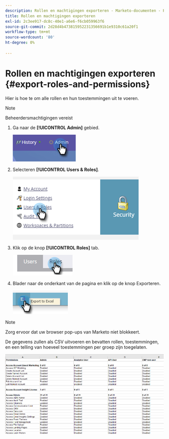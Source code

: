 ```yaml
---
description: Rollen en machtigingen exporteren - Marketo-documenten - Productdocumentatie
title: Rollen en machtigingen exporteren
exl-id: 2c3ee917-dc8c-40e1-a6e6-f6cb059963f6
source-git-commit: 2d28d4b473815952231356691b1e9310c61a20f1
workflow-type: tm+mt
source-wordcount: '80'
ht-degree: 0%

---
```


# Rollen en machtigingen exporteren {#export-roles-and-permissions}

Hier is hoe te om alle rollen en hun toestemmingen uit te voeren.

>[!NOTE]
>
>Beheerdersmachtigingen vereist

1. Ga naar de **[!UICONTROL Admin]** gebied.

   ![](assets/export-roles-and-permissions-1.png)

1. Selecteren **[!UICONTROL Users & Roles]**.

   ![](assets/export-roles-and-permissions-2.png)

1. Klik op de knop **[!UICONTROL Roles]** tab.

   ![](assets/export-roles-and-permissions-3.png)

1. Blader naar de onderkant van de pagina en klik op de knop Exporteren.

   ![](assets/export-roles-and-permissions-4.png)

>[!NOTE]
>
>Zorg ervoor dat uw browser pop-ups van Marketo niet blokkeert.

De gegevens zullen als CSV uitvoeren en bevatten rollen, toestemmingen, en een telling van hoeveel toestemmingen per groep zijn toegelaten.

![](assets/export-roles-and-permissions-5.png)
